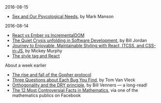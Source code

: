 2016-08-15
* [Sex and Our Psycological Needs](https://markmanson.net/sex-and-our-psychological-needs), by Mark Manson

2016-08-14 
* [React vs Ember vs IncrementalDOM](https://auth0.com/blog/face-off-virtual-dom-vs-incremental-dom-vs-glimmer/)
* [The Quiet Crysis unfolding in Software Development](https://medium.com/@billjordan1/the-quiet-crisis-unfolding-in-software-development-cffbdafbf450#.9efggr35p), by Bill Jordan
* [Journey to Enjoyable, Maintainable Styling with React, ITCSS, and CSS-in-JS](https://medium.com/maintainable-react-apps/journey-to-enjoyable-maintainable-styling-with-react-itcss-and-css-in-js-632cfa9c70d6#.nt7oqqqct), by Mickey Murphy
* [The style tag and React](https://medium.com/learnreact/the-style-tag-and-react-24d6dd3ca974#.hgt1lyo6u)

About a week earlier
* [The rise and fall of the Gopher protocol](https://www.minnpost.com/business/2016/08/rise-and-fall-gopher-protocol)
* [Three Questions about Each Bug You Find](http://multicians.org/thvv/threeq.html), by Tom Van Vleck
* [Orthogonality and the DRY principle](http://www.artima.com/intv/dry.html), by Bill Venners — a long-read!
* [The 12 Most Controversial Facts in Mathematics](http://www.businessinsider.com/the-most-controversial-math-problems-2013-3/#), via one of the mathematics publics on Facebook
